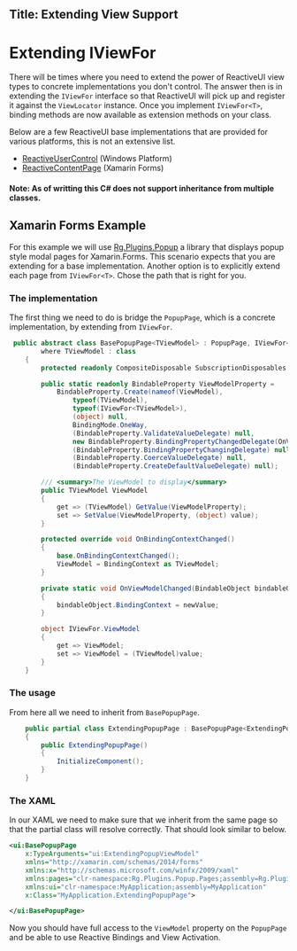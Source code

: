 Title: Extending View Support
---

# Extending IViewFor

There will be times where you need to extend the power of ReactiveUI view types to concrete implementations you don't control. The answer then is in extending the `IViewFor` interface so that ReactiveUI will pick up and register it against the `ViewLocator` instance.  Once you implement `IViewFor<T>`, binding methods are now available as extension methods on your class.

Below are a few ReactiveUI base implementations that are provided for various platforms, this is not an extensive list.

- [ReactiveUserControl](https://github.com/reactiveui/ReactiveUI/blob/main/src/ReactiveUI/Platforms/windows-common/ReactiveUserControl.cs) (Windows Platform)
- [ReactiveContentPage](https://github.com/reactiveui/ReactiveUI/blob/main/src/ReactiveUI.XamForms/ReactiveContentPage.cs) (Xamarin Forms)

#### **Note: As of writting this C# does not support inheritance from multiple classes.**

## Xamarin Forms Example

For this example we will use [Rg.Plugins.Popup](https://github.com/rotorgames/Rg.Plugins.Popup) a library that displays popup style modal pages for Xamarin.Forms.  This scenario expects that you are extending for a base implementation.  Another option is to explicitly extend each page from `IViewFor<T>`.  Chose the path that is right for you.

### The implementation

The first thing we need to do is bridge the `PopupPage`, which is a concrete implementation, by extending from `IViewFor`.

``` cs
 public abstract class BasePopupPage<TViewModel> : PopupPage, IViewFor<TViewModel>
        where TViewModel : class
    {
        protected readonly CompositeDisposable SubscriptionDisposables = new CompositeDisposable();

        public static readonly BindableProperty ViewModelProperty =
            BindableProperty.Create(nameof(ViewModel),
                typeof(TViewModel),
                typeof(IViewFor<TViewModel>),
                (object) null,
                BindingMode.OneWay,
                (BindableProperty.ValidateValueDelegate) null,
                new BindableProperty.BindingPropertyChangedDelegate(OnViewModelChanged),
                (BindableProperty.BindingPropertyChangingDelegate) null,
                (BindableProperty.CoerceValueDelegate) null,
                (BindableProperty.CreateDefaultValueDelegate) null);

        /// <summary>The ViewModel to display</summary>
        public TViewModel ViewModel
        {
            get => (TViewModel) GetValue(ViewModelProperty);
            set => SetValue(ViewModelProperty, (object) value);
        }

        protected override void OnBindingContextChanged()
        {
            base.OnBindingContextChanged();
            ViewModel = BindingContext as TViewModel;
        }

        private static void OnViewModelChanged(BindableObject bindableObject, object oldValue, object newValue)
        {
            bindableObject.BindingContext = newValue;
        }

        object IViewFor.ViewModel
        {
            get => ViewModel;
            set => ViewModel = (TViewModel)value;
        }
    }
```

### The usage

From here all we need to inherit from `BasePopupPage`.

``` cs
    public partial class ExtendingPopupPage : BasePopupPage<ExtendingPopupViewModel>
    {
        public ExtendingPopupPage()
        {
            InitializeComponent();
        }
    }
```

### The XAML

In our XAML we need to make sure that we inherit from the same page so that the partial class will resolve correctly.  That should look similar to below.

``` xml
<ui:BasePopupPage
    x:TypeArguments="ui:ExtendingPopupViewModel"
    xmlns="http://xamarin.com/schemas/2014/forms"
    xmlns:x="http://schemas.microsoft.com/winfx/2009/xaml"
    xmlns:pages="clr-namespace:Rg.Plugins.Popup.Pages;assembly=Rg.Plugins.Popup"
    xmlns:ui="clr-namespace:MyApplication;assembly=MyApplication"
    x:Class="MyApplication.ExtendingPopupPage">

</ui:BasePopupPage>
```

Now you should have full access to the `ViewModel` property on the `PopupPage` and be able to use Reactive Bindings and View Activation.
